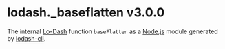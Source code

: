 # lodash._baseflatten v3.0.0

The internal [Lo-Dash](https://lodash.com/) function `baseFlatten` as a [Node.js](http://nodejs.org/) module generated by [lodash-cli](https://www.npmjs.com/package/lodash-cli).
